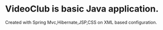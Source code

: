 # VideoClub is basic Java application.
Created with Spring Mvc,Hibernate,JSP,CSS on XML based configuration.
